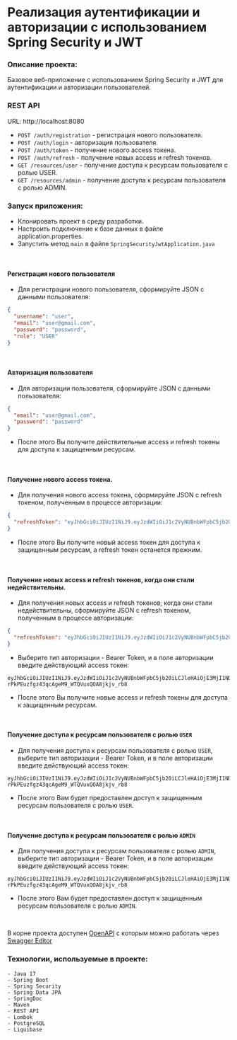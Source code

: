 # Реализация аутентификации и авторизации с использованием Spring Security и JWT

### Описание проекта:
Базовое веб-приложение с использованием Spring Security и JWT для аутентификации и авторизации пользователей.

### REST API
URL: http://localhost:8080

- ```POST /auth/registration``` - регистрация нового пользователя.
- ```POST /auth/login``` - авторизация пользователя.
- ```POST /auth/token``` - получение нового access токена.
- ```POST /auth/refresh``` - получение новых access и refresh токенов.
- ```GET /resources/user``` - получение доступа к ресурсам пользователя с ролью USER.
- ```GET /resources/admin``` - получение доступа к ресурсам пользователя с ролью ADMIN.

### Запуск приложения:
- Клонировать проект в среду разработки.
- Настроить подключение к базе данных в файле application.properties.
- Запустить метод ```main``` в файле ```SpringSecurityJwtApplication.java```
<br>

#### Регистрация нового пользователя
- Для регистрации нового пользователя, сформируйте JSON с данными пользователя:

```json
{
  "username": "user",
  "email": "user@gmail.com",
  "password": "password",
  "role": "USER"
}
```
<br>

#### Авторизация пользователя
- Для авторизации пользователя, сформируйте JSON с данными пользователя:

```json
{
  "email": "user@gmail.com",
  "password": "password"
}
```

- После этого Вы получите действительные access и refresh токены для доступа к защищенным ресурсам.
<br>

#### Получение нового access токена.
- Для получения нового access токена, сформируйте JSON с refresh токеном,
полученным в процессе авторизации:

```json
{
  "refreshToken": "eyJhbGciOiJIUzI1NiJ9.eyJzdWIiOiJ1c2VyNUBnbWFpbC5jb20iLCJleHAiOjE3MjUxMzc5MjR9.enWRhihH-Z6hrsoT9myAfWuic23jOrIJEbzLmkIpmPA"
}
```

- После этого Вы получите новый access токен для доступа к защищенным ресурсам, а refresh токен останется прежним.
<br>

#### Получение новых access и refresh токенов, когда они стали недействительны.
- Для получения новых access и refresh токенов, когда они стали недействительны, сформируйте JSON с refresh токеном,
полученным в процессе авторизации:

```json
{
  "refreshToken": "eyJhbGciOiJIUzI1NiJ9.eyJzdWIiOiJ1c2VyNUBnbWFpbC5jb20iLCJleHAiOjE3MjUxMzc5MjR9.enWRhihH-Z6hrsoT9myAfWuic23jOrIJEbzLmkIpmPA"
}
```

- Выберите тип авторизации - Bearer Token, и в поле авторизации введите действующий access токен:

```
eyJhbGciOiJIUzI1NiJ9.eyJzdWIiOiJ1c2VyNUBnbWFpbC5jb20iLCJleHAiOjE3MjI1NDk1MjQsInJvbGUiOiJVU0VSIiwidXNlcm5hbWUiOiJ1c2VyNSJ9.0rmU-rPkPEuzfgz43qcAgeM9_WTQVuxQOA8jkjv_rb8
```

- После этого Вы получите новые access и refresh токены для доступа к защищенным ресурсам.
<br>

#### Получение доступа к ресурсам пользователя с ролью `USER`
- Для получения доступа к ресурсам пользователя с ролью `USER`, выберите тип авторизации - Bearer Token,
и в поле авторизации введите действующий access токен:

```
eyJhbGciOiJIUzI1NiJ9.eyJzdWIiOiJ1c2VyNUBnbWFpbC5jb20iLCJleHAiOjE3MjI1NDk1MjQsInJvbGUiOiJVU0VSIiwidXNlcm5hbWUiOiJ1c2VyNSJ9.0rmU-rPkPEuzfgz43qcAgeM9_WTQVuxQOA8jkjv_rb8
```

- После этого Вам будет предоставлен доступ к защищенным ресурсам пользователя с ролью `USER`.
<br>

#### Получение доступа к ресурсам пользователя с ролью `ADMIN`
- Для получения доступа к ресурсам пользователя с ролью `ADMIN`, выберите тип авторизации - Bearer Token,
и в поле авторизации введите действующий access токен:

```
eyJhbGciOiJIUzI1NiJ9.eyJzdWIiOiJ1c2VyNUBnbWFpbC5jb20iLCJleHAiOjE3MjI1NDk1MjQsInJvbGUiOiJVU0VSIiwidXNlcm5hbWUiOiJ1c2VyNSJ9.0rmU-rPkPEuzfgz43qcAgeM9_WTQVuxQOA8jkjv_rb8
```

- После этого Вам будет предоставлен доступ к защищенным ресурсам пользователя с ролью `ADMIN`.
<br>

В корне проекта доступен [OpenAPI](./api-docs.yaml) с которым можно работать через [Swagger Editor](https://editor.swagger.io/)
### Технологии, используемые в проекте:
```
- Java 17
- Spring Boot
- Spring Security
- Spring Data JPA
- SpringDoc
- Maven
- REST API
- Lombok
- PostgreSQL
- Liquibase
```
